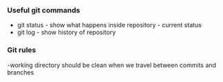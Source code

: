 ### Useful git commands
- git status - show what happens inside repository - current status
- git log - show history of repository


### Git rules
-working directory should be clean when we travel between commits and branches
